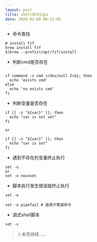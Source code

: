 ```yaml
---
layout: post
title: shell命令tips
date: 2020-01-08 00:12:05
---
```


- 命令查找

```
# install fzf
brew install fzf
$(brew --prefix)/opt/fzf/install
```

- 判断cmd是否存在

```

if command -v cmd >/dev/null 2>&1; then
  echo 'exists cmd'
else 
  echo 'no exists cmd'
fi
```

- 判断变量是否存在

```
if [[ -z "${var}" ]]; then
  echo "var is not set"
fi

or 

if [[ -n "${var}" ]]; then
  echo "var is set"
fi
```

- 遇到不存在的变量终止执行

```
set -u
or
set -o nounset
```

- 脚本执行发生错误就终止执行

```
set -e

set -o pipefail # 适用于管道命令
```

- 调式shell脚本

```
set -x
```


> :) 未完待续......
